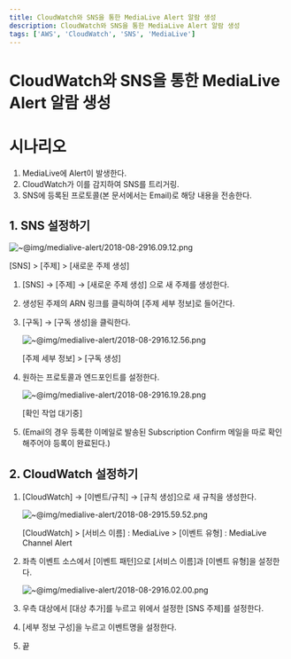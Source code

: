 ```yaml
---
title: CloudWatch와 SNS을 통한 MediaLive Alert 알람 생성
description: CloudWatch와 SNS을 통한 MediaLive Alert 알람 생성
tags: ['AWS', 'CloudWatch', 'SNS', 'MediaLive']
---
```


# CloudWatch와 SNS을 통한 MediaLive Alert 알람 생성

# 시나리오

1. MediaLive에 Alert이 발생한다.
2. CloudWatch가 이를 감지하여 SNS를 트리거링.
3. SNS에 등록된 프로토콜(본 문서에서는 Email)로 해당 내용을 전송한다.

## 1. SNS 설정하기

![~@img/medialive-alert/2018-08-2916.09.12.png](~@img/medialive-alert/2018-08-2916.09.12.png)

[SNS] > [주제] > [새로운 주제 생성]

1. [SNS] → [주제] → [새로운 주제 생성] 으로 새 주제를 생성한다.
2. 생성된 주제의 ARN 링크를 클릭하여 [주제 세부 정보]로 들어간다.
3. [구독] → [구독 생성]을 클릭한다.

   ![~@img/medialive-alert/2018-08-2916.12.56.png](~@img/medialive-alert/2018-08-2916.12.56.png)

   [주제 세부 정보] > [구독 생성]

4. 원하는 프로토콜과 엔드포인트를 설정한다.

   ![~@img/medialive-alert/2018-08-2916.19.28.png](~@img/medialive-alert/2018-08-2916.19.28.png)

   [확인 작업 대기중]

5. (Email의 경우 등록한 이메일로 발송된 Subscription Confirm 메일을 따로 확인해주어야 등록이 완료된다.)

## 2. CloudWatch 설정하기

1. [CloudWatch] → [이벤트/규칙] → [규칙 생성]으로 새 규칙을 생성한다.

   ![~@img/medialive-alert/2018-08-2915.59.52.png](~@img/medialive-alert/2018-08-2915.59.52.png)

   [CloudWatch] > [서비스 이름] : MediaLive > [이벤트 유형] : MediaLive Channel Alert

2. 좌측 이벤트 소스에서 [이벤트 패턴]으로 [서비스 이름]과 [이벤트 유형]을 설정한다.

   ![~@img/medialive-alert/2018-08-2916.02.00.png](~@img/medialive-alert/2018-08-2916.02.00.png)

3. 우측 대상에서 [대상 추가]를 누르고 위에서 설정한 [SNS 주제]를 설정한다.
4. [세부 정보 구성]을 누르고 이벤트명을 설정한다.
5. 끝
